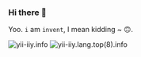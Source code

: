 ### Hi there 👋
Yoo. `i` am `invent`, I mean kidding ~ 🙃.

![yii-iiy.info](https://github-readme-stats.vercel.app/api?username=yii-iiy&show_icons=true)
![yii-iiy.lang.top(8).info](https://github-readme-stats.vercel.app/api/top-langs/?username=yii-iiy&layout=compact&langs_count=8)

<!--
**yii-iiy/yii-iiy** is a ✨ _special_ ✨ repository because its `README.md` (this file) appears on your GitHub profile.

Here are some ideas to get you started:

- 🔭 I’m currently working on ...
- 🌱 I’m currently learning ...
- 👯 I’m looking to collaborate on ...
- 🤔 I’m looking for help with ...
- 💬 Ask me about ...
- 📫 How to reach me: ...
- 😄 Pronouns: ...
- ⚡ Fun fact: ...
-->



